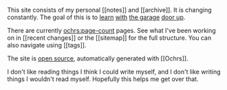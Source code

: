 This site consists of my personal [[notes]] and [[archive]]. It is changing constantly. The goal of this is to [learn](https://notes.andymatuschak.org/Work_with_the_garage_door_up) [with](https://www.swyx.io/learn-in-public) [the garage](https://notes.nicolevanderhoeven.com/Learning+in+public) [door up](https://notes.nicolevanderhoeven.com/Working+with+the+garage+door+up).

There are currently <ochrs:page-count> pages.  See what I've been working on in [[recent changes]] or the [[sitemap]] for the full structure.  You can also navigate using [[tags]].

The site is [open source](https://github.com/pavo-etc/notes), automatically generated with [[Ochrs]].

I don't like reading things I think I could write myself, and I don't like writing things I wouldn't read myself. Hopefully this helps me get over that.